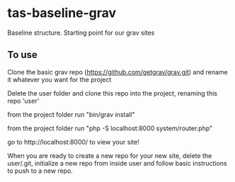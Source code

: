 # tas-baseline-grav
Baseline structure. Starting point for our grav sites

## To use
Clone the basic grav repo (https://github.com/getgrav/grav.git) and rename it whatever you want for the project

Delete the user folder and clone this repo into the project, renaming this repo 'user'

from the project folder run "bin/grav install"

from the project folder run "php -S localhost:8000 system/router.php"

go to http://localhost:8000/ to view your site!



When you are ready to create a new repo for your new site, delete the user/.git, initialize a new repo from inside user and follow basic instructions to push to a new repo.
